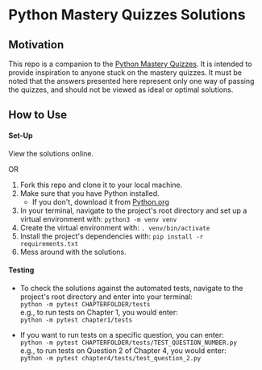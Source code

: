 # Python Mastery Quizzes Solutions

## Motivation
This repo is a companion to the [Python Mastery Quizzes](https://github.com/marcusventin/python-mastery-quizzes). It is intended to provide inspiration to anyone stuck on the mastery quizzes. It must be noted that the answers presented here represent only one way of passing the quizzes, and should not be viewed as ideal or optimal solutions.

## How to Use
#### Set-Up
View the solutions online. 
  
OR  
  
1. Fork this repo and clone it to your local machine.
2. Make sure that you have Python installed.
    * If you don't, download it from [Python.org](https://www.python.org/)
3. In your terminal, navigate to the project's root directory and set up a virtual environment with:
    `python3 -m venv venv`
4. Create the virtual environment with:
    `. venv/bin/activate`
5. Install the project's dependencies with:
    `pip install -r requirements.txt`
5. Mess around with the solutions.

#### Testing
* To check the solutions against the automated tests, navigate to the project's root directory and enter into your terminal:  
`python -m pytest CHAPTERFOLDER/tests`  
e.g., to run tests on Chapter 1, you would enter:  
`python -m pytest chapter1/tests`  

* If you want to run tests on a specific question, you can enter:  
`python -m pytest CHAPTERFOLDER/tests/TEST_QUESTION_NUMBER.py`  
e.g., to run tests on Question 2 of Chapter 4, you would enter:  
`python -m pytest chapter4/tests/test_question_2.py`  
